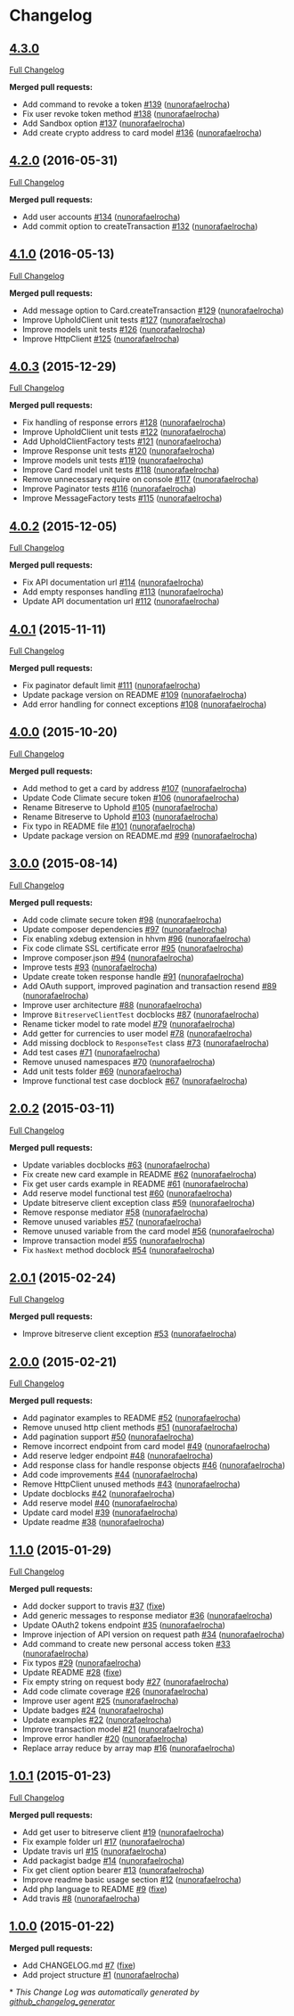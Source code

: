 # Changelog

## [4.3.0](https://github.com/seegno/uphold-sdk-php/tree/4.3.0)

[Full Changelog](https://github.com/seegno/uphold-sdk-php/compare/4.2.0...4.3.0)

**Merged pull requests:**

- Add command to revoke a token [\#139](https://github.com/seegno/uphold-sdk-php/pull/139) ([nunorafaelrocha](https://github.com/nunorafaelrocha))
- Fix user revoke token method [\#138](https://github.com/seegno/uphold-sdk-php/pull/138) ([nunorafaelrocha](https://github.com/nunorafaelrocha))
- Add Sandbox option [\#137](https://github.com/seegno/uphold-sdk-php/pull/137) ([nunorafaelrocha](https://github.com/nunorafaelrocha))
- Add create crypto address to card model [\#136](https://github.com/seegno/uphold-sdk-php/pull/136) ([nunorafaelrocha](https://github.com/nunorafaelrocha))

## [4.2.0](https://github.com/seegno/uphold-sdk-php/tree/4.2.0) (2016-05-31)
[Full Changelog](https://github.com/seegno/uphold-sdk-php/compare/4.1.0...4.2.0)

**Merged pull requests:**

- Add user accounts [\#134](https://github.com/seegno/uphold-sdk-php/pull/134) ([nunorafaelrocha](https://github.com/nunorafaelrocha))
- Add commit option to createTransaction [\#132](https://github.com/seegno/uphold-sdk-php/pull/132) ([nunorafaelrocha](https://github.com/nunorafaelrocha))

## [4.1.0](https://github.com/seegno/uphold-sdk-php/tree/4.1.0) (2016-05-13)
[Full Changelog](https://github.com/seegno/uphold-sdk-php/compare/4.0.3...4.1.0)

**Merged pull requests:**

- Add message option to Card.createTransaction [\#129](https://github.com/seegno/uphold-sdk-php/pull/129) ([nunorafaelrocha](https://github.com/nunorafaelrocha))
- Improve UpholdClient unit tests [\#127](https://github.com/seegno/uphold-sdk-php/pull/127) ([nunorafaelrocha](https://github.com/nunorafaelrocha))
- Improve models unit tests [\#126](https://github.com/seegno/uphold-sdk-php/pull/126) ([nunorafaelrocha](https://github.com/nunorafaelrocha))
- Improve HttpClient [\#125](https://github.com/seegno/uphold-sdk-php/pull/125) ([nunorafaelrocha](https://github.com/nunorafaelrocha))

## [4.0.3](https://github.com/seegno/uphold-sdk-php/tree/4.0.3) (2015-12-29)
[Full Changelog](https://github.com/seegno/uphold-sdk-php/compare/4.0.2...4.0.3)

**Merged pull requests:**

- Fix handling of response errors [\#128](https://github.com/seegno/uphold-sdk-php/pull/128) ([nunorafaelrocha](https://github.com/nunorafaelrocha))
- Improve UpholdClient unit tests [\#122](https://github.com/seegno/uphold-sdk-php/pull/122) ([nunorafaelrocha](https://github.com/nunorafaelrocha))
- Add UpholdClientFactory tests [\#121](https://github.com/seegno/uphold-sdk-php/pull/121) ([nunorafaelrocha](https://github.com/nunorafaelrocha))
- Improve Response unit tests [\#120](https://github.com/seegno/uphold-sdk-php/pull/120) ([nunorafaelrocha](https://github.com/nunorafaelrocha))
- Improve models unit tests [\#119](https://github.com/seegno/uphold-sdk-php/pull/119) ([nunorafaelrocha](https://github.com/nunorafaelrocha))
- Improve Card model unit tests [\#118](https://github.com/seegno/uphold-sdk-php/pull/118) ([nunorafaelrocha](https://github.com/nunorafaelrocha))
- Remove unnecessary require on console [\#117](https://github.com/seegno/uphold-sdk-php/pull/117) ([nunorafaelrocha](https://github.com/nunorafaelrocha))
- Improve Paginator tests [\#116](https://github.com/seegno/uphold-sdk-php/pull/116) ([nunorafaelrocha](https://github.com/nunorafaelrocha))
- Improve MessageFactory tests [\#115](https://github.com/seegno/uphold-sdk-php/pull/115) ([nunorafaelrocha](https://github.com/nunorafaelrocha))

## [4.0.2](https://github.com/seegno/uphold-sdk-php/tree/4.0.2) (2015-12-05)
[Full Changelog](https://github.com/seegno/uphold-sdk-php/compare/4.0.1...4.0.2)

**Merged pull requests:**

- Fix API documentation url [\#114](https://github.com/seegno/uphold-sdk-php/pull/114) ([nunorafaelrocha](https://github.com/nunorafaelrocha))
- Add empty responses handling [\#113](https://github.com/seegno/uphold-sdk-php/pull/113) ([nunorafaelrocha](https://github.com/nunorafaelrocha))
- Update API documentation url [\#112](https://github.com/seegno/uphold-sdk-php/pull/112) ([nunorafaelrocha](https://github.com/nunorafaelrocha))

## [4.0.1](https://github.com/seegno/uphold-sdk-php/tree/4.0.1) (2015-11-11)
[Full Changelog](https://github.com/seegno/uphold-sdk-php/compare/4.0.0...4.0.1)

**Merged pull requests:**

- Fix paginator default limit [\#111](https://github.com/seegno/uphold-sdk-php/pull/111) ([nunorafaelrocha](https://github.com/nunorafaelrocha))
- Update package version on README [\#109](https://github.com/seegno/uphold-sdk-php/pull/109) ([nunorafaelrocha](https://github.com/nunorafaelrocha))
- Add error handling for connect exceptions [\#108](https://github.com/seegno/uphold-sdk-php/pull/108) ([nunorafaelrocha](https://github.com/nunorafaelrocha))

## [4.0.0](https://github.com/seegno/uphold-sdk-php/tree/4.0.0) (2015-10-20)
[Full Changelog](https://github.com/seegno/uphold-sdk-php/compare/3.0.0...4.0.0)

**Merged pull requests:**

- Add method to get a card by address [\#107](https://github.com/seegno/uphold-sdk-php/pull/107) ([nunorafaelrocha](https://github.com/nunorafaelrocha))
- Update Code Climate secure token [\#106](https://github.com/seegno/uphold-sdk-php/pull/106) ([nunorafaelrocha](https://github.com/nunorafaelrocha))
- Rename Bitreserve to Uphold [\#105](https://github.com/seegno/uphold-sdk-php/pull/105) ([nunorafaelrocha](https://github.com/nunorafaelrocha))
- Rename Bitreserve to Uphold [\#103](https://github.com/seegno/uphold-sdk-php/pull/103) ([nunorafaelrocha](https://github.com/nunorafaelrocha))
- Fix typo in README file [\#101](https://github.com/seegno/uphold-sdk-php/pull/101) ([nunorafaelrocha](https://github.com/nunorafaelrocha))
- Update package version on README.md [\#99](https://github.com/seegno/uphold-sdk-php/pull/99) ([nunorafaelrocha](https://github.com/nunorafaelrocha))

## [3.0.0](https://github.com/seegno/uphold-sdk-php/tree/3.0.0) (2015-08-14)
[Full Changelog](https://github.com/seegno/uphold-sdk-php/compare/2.0.2...3.0.0)

**Merged pull requests:**

- Add code climate secure token [\#98](https://github.com/seegno/uphold-sdk-php/pull/98) ([nunorafaelrocha](https://github.com/nunorafaelrocha))
- Update composer dependencies [\#97](https://github.com/seegno/uphold-sdk-php/pull/97) ([nunorafaelrocha](https://github.com/nunorafaelrocha))
- Fix enabling xdebug extension in hhvm [\#96](https://github.com/seegno/uphold-sdk-php/pull/96) ([nunorafaelrocha](https://github.com/nunorafaelrocha))
- Fix code climate SSL certificate error [\#95](https://github.com/seegno/uphold-sdk-php/pull/95) ([nunorafaelrocha](https://github.com/nunorafaelrocha))
- Improve composer.json [\#94](https://github.com/seegno/uphold-sdk-php/pull/94) ([nunorafaelrocha](https://github.com/nunorafaelrocha))
- Improve tests [\#93](https://github.com/seegno/uphold-sdk-php/pull/93) ([nunorafaelrocha](https://github.com/nunorafaelrocha))
- Update create token response handle [\#91](https://github.com/seegno/uphold-sdk-php/pull/91) ([nunorafaelrocha](https://github.com/nunorafaelrocha))
- Add OAuth support, improved pagination and transaction resend [\#89](https://github.com/seegno/uphold-sdk-php/pull/89) ([nunorafaelrocha](https://github.com/nunorafaelrocha))
- Improve user architecture [\#88](https://github.com/seegno/uphold-sdk-php/pull/88) ([nunorafaelrocha](https://github.com/nunorafaelrocha))
- Improve `BitreserveClientTest` docblocks [\#87](https://github.com/seegno/uphold-sdk-php/pull/87) ([nunorafaelrocha](https://github.com/nunorafaelrocha))
- Rename ticker model to rate model [\#79](https://github.com/seegno/uphold-sdk-php/pull/79) ([nunorafaelrocha](https://github.com/nunorafaelrocha))
- Add getter for currencies to user model [\#78](https://github.com/seegno/uphold-sdk-php/pull/78) ([nunorafaelrocha](https://github.com/nunorafaelrocha))
- Add missing docblock to `ResponseTest` class [\#73](https://github.com/seegno/uphold-sdk-php/pull/73) ([nunorafaelrocha](https://github.com/nunorafaelrocha))
- Add test cases [\#71](https://github.com/seegno/uphold-sdk-php/pull/71) ([nunorafaelrocha](https://github.com/nunorafaelrocha))
- Remove unused namespaces [\#70](https://github.com/seegno/uphold-sdk-php/pull/70) ([nunorafaelrocha](https://github.com/nunorafaelrocha))
- Add unit tests folder [\#69](https://github.com/seegno/uphold-sdk-php/pull/69) ([nunorafaelrocha](https://github.com/nunorafaelrocha))
- Improve functional test case docblock [\#67](https://github.com/seegno/uphold-sdk-php/pull/67) ([nunorafaelrocha](https://github.com/nunorafaelrocha))

## [2.0.2](https://github.com/seegno/uphold-sdk-php/tree/2.0.2) (2015-03-11)
[Full Changelog](https://github.com/seegno/uphold-sdk-php/compare/2.0.1...2.0.2)

**Merged pull requests:**

- Update variables docblocks [\#63](https://github.com/seegno/uphold-sdk-php/pull/63) ([nunorafaelrocha](https://github.com/nunorafaelrocha))
- Fix create new card example in README [\#62](https://github.com/seegno/uphold-sdk-php/pull/62) ([nunorafaelrocha](https://github.com/nunorafaelrocha))
- Fix get user cards example in README [\#61](https://github.com/seegno/uphold-sdk-php/pull/61) ([nunorafaelrocha](https://github.com/nunorafaelrocha))
- Add reserve model functional test [\#60](https://github.com/seegno/uphold-sdk-php/pull/60) ([nunorafaelrocha](https://github.com/nunorafaelrocha))
- Update bitreserve client exception class [\#59](https://github.com/seegno/uphold-sdk-php/pull/59) ([nunorafaelrocha](https://github.com/nunorafaelrocha))
- Remove response mediator [\#58](https://github.com/seegno/uphold-sdk-php/pull/58) ([nunorafaelrocha](https://github.com/nunorafaelrocha))
- Remove unused variables [\#57](https://github.com/seegno/uphold-sdk-php/pull/57) ([nunorafaelrocha](https://github.com/nunorafaelrocha))
- Remove unused variable from the card model [\#56](https://github.com/seegno/uphold-sdk-php/pull/56) ([nunorafaelrocha](https://github.com/nunorafaelrocha))
- Improve transaction model [\#55](https://github.com/seegno/uphold-sdk-php/pull/55) ([nunorafaelrocha](https://github.com/nunorafaelrocha))
- Fix `hasNext` method docblock [\#54](https://github.com/seegno/uphold-sdk-php/pull/54) ([nunorafaelrocha](https://github.com/nunorafaelrocha))

## [2.0.1](https://github.com/seegno/uphold-sdk-php/tree/2.0.1) (2015-02-24)
[Full Changelog](https://github.com/seegno/uphold-sdk-php/compare/2.0.0...2.0.1)

**Merged pull requests:**

- Improve bitreserve client exception [\#53](https://github.com/seegno/uphold-sdk-php/pull/53) ([nunorafaelrocha](https://github.com/nunorafaelrocha))

## [2.0.0](https://github.com/seegno/uphold-sdk-php/tree/2.0.0) (2015-02-21)
[Full Changelog](https://github.com/seegno/uphold-sdk-php/compare/1.1.0...2.0.0)

**Merged pull requests:**

- Add paginator examples to README [\#52](https://github.com/seegno/uphold-sdk-php/pull/52) ([nunorafaelrocha](https://github.com/nunorafaelrocha))
- Remove unused http client methods [\#51](https://github.com/seegno/uphold-sdk-php/pull/51) ([nunorafaelrocha](https://github.com/nunorafaelrocha))
- Add pagination support [\#50](https://github.com/seegno/uphold-sdk-php/pull/50) ([nunorafaelrocha](https://github.com/nunorafaelrocha))
- Remove incorrect endpoint from card model [\#49](https://github.com/seegno/uphold-sdk-php/pull/49) ([nunorafaelrocha](https://github.com/nunorafaelrocha))
- Add reserve ledger endpoint [\#48](https://github.com/seegno/uphold-sdk-php/pull/48) ([nunorafaelrocha](https://github.com/nunorafaelrocha))
- Add response class for handle response objects [\#46](https://github.com/seegno/uphold-sdk-php/pull/46) ([nunorafaelrocha](https://github.com/nunorafaelrocha))
- Add code improvements [\#44](https://github.com/seegno/uphold-sdk-php/pull/44) ([nunorafaelrocha](https://github.com/nunorafaelrocha))
- Remove HttpClient unused methods [\#43](https://github.com/seegno/uphold-sdk-php/pull/43) ([nunorafaelrocha](https://github.com/nunorafaelrocha))
- Update docblocks [\#42](https://github.com/seegno/uphold-sdk-php/pull/42) ([nunorafaelrocha](https://github.com/nunorafaelrocha))
- Add reserve model [\#40](https://github.com/seegno/uphold-sdk-php/pull/40) ([nunorafaelrocha](https://github.com/nunorafaelrocha))
- Update card model [\#39](https://github.com/seegno/uphold-sdk-php/pull/39) ([nunorafaelrocha](https://github.com/nunorafaelrocha))
- Update readme [\#38](https://github.com/seegno/uphold-sdk-php/pull/38) ([nunorafaelrocha](https://github.com/nunorafaelrocha))

## [1.1.0](https://github.com/seegno/uphold-sdk-php/tree/1.1.0) (2015-01-29)
[Full Changelog](https://github.com/seegno/uphold-sdk-php/compare/1.0.1...1.1.0)

**Merged pull requests:**

- Add docker support to travis [\#37](https://github.com/seegno/uphold-sdk-php/pull/37) ([fixe](https://github.com/fixe))
- Add generic messages to response mediator [\#36](https://github.com/seegno/uphold-sdk-php/pull/36) ([nunorafaelrocha](https://github.com/nunorafaelrocha))
- Update OAuth2 tokens endpoint [\#35](https://github.com/seegno/uphold-sdk-php/pull/35) ([nunorafaelrocha](https://github.com/nunorafaelrocha))
- Improve injection of API version on request path [\#34](https://github.com/seegno/uphold-sdk-php/pull/34) ([nunorafaelrocha](https://github.com/nunorafaelrocha))
- Add command to create new personal access token [\#33](https://github.com/seegno/uphold-sdk-php/pull/33) ([nunorafaelrocha](https://github.com/nunorafaelrocha))
- Fix typos [\#29](https://github.com/seegno/uphold-sdk-php/pull/29) ([nunorafaelrocha](https://github.com/nunorafaelrocha))
- Update README [\#28](https://github.com/seegno/uphold-sdk-php/pull/28) ([fixe](https://github.com/fixe))
- Fix empty string on request body [\#27](https://github.com/seegno/uphold-sdk-php/pull/27) ([nunorafaelrocha](https://github.com/nunorafaelrocha))
- Add code climate coverage [\#26](https://github.com/seegno/uphold-sdk-php/pull/26) ([nunorafaelrocha](https://github.com/nunorafaelrocha))
- Improve user agent [\#25](https://github.com/seegno/uphold-sdk-php/pull/25) ([nunorafaelrocha](https://github.com/nunorafaelrocha))
- Update badges [\#24](https://github.com/seegno/uphold-sdk-php/pull/24) ([nunorafaelrocha](https://github.com/nunorafaelrocha))
- Update examples [\#22](https://github.com/seegno/uphold-sdk-php/pull/22) ([nunorafaelrocha](https://github.com/nunorafaelrocha))
- Improve transaction model [\#21](https://github.com/seegno/uphold-sdk-php/pull/21) ([nunorafaelrocha](https://github.com/nunorafaelrocha))
- Improve error handler [\#20](https://github.com/seegno/uphold-sdk-php/pull/20) ([nunorafaelrocha](https://github.com/nunorafaelrocha))
- Replace array reduce by array map [\#16](https://github.com/seegno/uphold-sdk-php/pull/16) ([nunorafaelrocha](https://github.com/nunorafaelrocha))

## [1.0.1](https://github.com/seegno/uphold-sdk-php/tree/1.0.1) (2015-01-23)
[Full Changelog](https://github.com/seegno/uphold-sdk-php/compare/1.0.0...1.0.1)

**Merged pull requests:**

- Add get user to bitreserve client [\#19](https://github.com/seegno/uphold-sdk-php/pull/19) ([nunorafaelrocha](https://github.com/nunorafaelrocha))
- Fix example folder url [\#17](https://github.com/seegno/uphold-sdk-php/pull/17) ([nunorafaelrocha](https://github.com/nunorafaelrocha))
- Update travis url [\#15](https://github.com/seegno/uphold-sdk-php/pull/15) ([nunorafaelrocha](https://github.com/nunorafaelrocha))
- Add packagist badge [\#14](https://github.com/seegno/uphold-sdk-php/pull/14) ([nunorafaelrocha](https://github.com/nunorafaelrocha))
- Fix get client option bearer [\#13](https://github.com/seegno/uphold-sdk-php/pull/13) ([nunorafaelrocha](https://github.com/nunorafaelrocha))
- Improve readme basic usage section [\#12](https://github.com/seegno/uphold-sdk-php/pull/12) ([nunorafaelrocha](https://github.com/nunorafaelrocha))
- Add php language to README [\#9](https://github.com/seegno/uphold-sdk-php/pull/9) ([fixe](https://github.com/fixe))
- Add travis [\#8](https://github.com/seegno/uphold-sdk-php/pull/8) ([nunorafaelrocha](https://github.com/nunorafaelrocha))

## [1.0.0](https://github.com/seegno/uphold-sdk-php/tree/1.0.0) (2015-01-22)
**Merged pull requests:**

- Add CHANGELOG.md [\#7](https://github.com/seegno/uphold-sdk-php/pull/7) ([fixe](https://github.com/fixe))
- Add project structure [\#1](https://github.com/seegno/uphold-sdk-php/pull/1) ([nunorafaelrocha](https://github.com/nunorafaelrocha))



\* *This Change Log was automatically generated by [github_changelog_generator](https://github.com/skywinder/Github-Changelog-Generator)*
